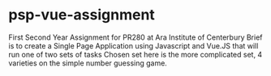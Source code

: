 # psp-vue-assignment
First Second Year Assignment for PR280 at Ara Institute of Centerbury
Brief is to create a Single Page Application using Javascript and Vue.JS that will run one of two sets of tasks
Chosen set here is the more complicated set, 4 varieties on the simple number guessing game.
